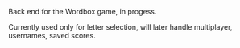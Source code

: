 Back end for the Wordbox game, in progess.

Currently used only for letter selection, will later handle multiplayer, usernames, saved scores.
